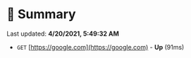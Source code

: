 # 📖 Summary
Last updated: **4/20/2021, 5:49:32 AM**

- `GET` [https://google.com](https://google.com) - **Up** (91ms)
